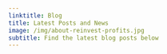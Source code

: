 ```yaml
---
linktitle: Blog
title: Latest Posts and News
image: /img/about-reinvest-profits.jpg
subtitle: Find the latest blog posts below
---
```


